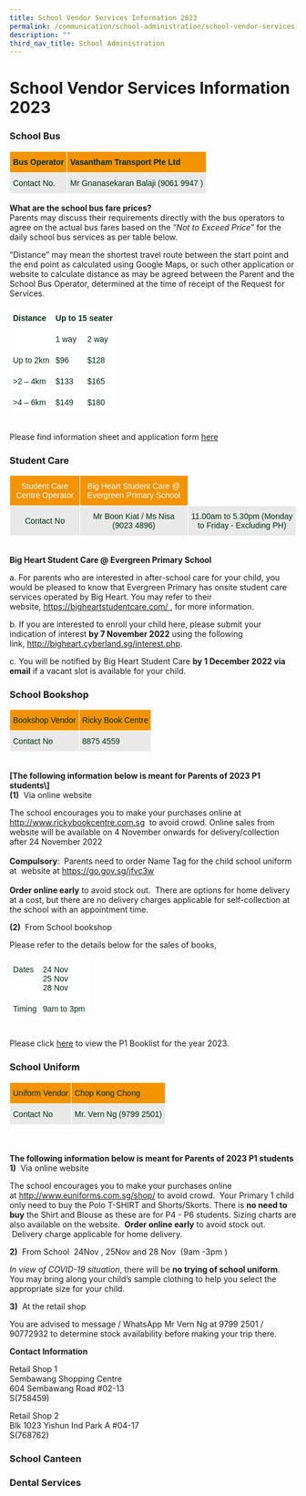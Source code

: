 ```yaml
---
title: School Vendor Services Information 2023
permalink: /communication/school-administration/school-vendor-services-information-2023/
description: ""
third_nav_title: School Administration
---
```

# **School Vendor Services Information 2023**

<h3 id="schoolbus">School Bus</h3>
<table style="border-collapse:collapse;border-spacing:0" class="tg"><thead><tr><th style="background-color:#F39300;border-color:#ffffff;border-style:solid;border-width:1px;color:#002D13;font-family:Arial, sans-serif;font-size:14px;font-weight:bold;overflow:hidden;padding:10px 5px;text-align:left;vertical-align:top;word-break:normal">Bus Operator </th><th style="background-color:#F39300;border-color:#ffffff;border-style:solid;border-width:1px;color:#002D13;font-family:Arial, sans-serif;font-size:14px;font-weight:bold;overflow:hidden;padding:10px 5px;text-align:left;vertical-align:top;word-break:normal">Vasantham Transport Pte Ltd</th></tr></thead><tbody><tr><td style="background-color:#E9E9E9;border-color:#ffffff;border-style:solid;border-width:1px;color:#002D13;font-family:Arial, sans-serif;font-size:14px;overflow:hidden;padding:10px 5px;text-align:left;vertical-align:top;word-break:normal">Contact No.</td><td style="background-color:#E9E9E9;border-color:#ffffff;border-style:solid;border-width:1px;color:#002D13;font-family:Arial, sans-serif;font-size:14px;overflow:hidden;padding:10px 5px;text-align:left;vertical-align:top;word-break:normal">Mr Gnanasekaran Balaji  (9061 9947 )</td></tr></tbody></table>


<b>What are the school bus fare prices?</b>  
Parents may discuss their requirements directly with the bus operators to agree on the actual bus fares based on the “_Not to Exceed Price_” for the daily school bus services as per table below.

“Distance” may mean the shortest travel route between the start point and the end point as calculated using Google Maps, or such other application or website to calculate distance as may be agreed between the Parent and the School Bus Operator, determined at the time of receipt of the Request for Services.

<table style="border-collapse:collapse;border-spacing:0" class="tg"><thead><tr><th style="background-color:#FFF;border-color:#ffffff;border-style:solid;border-width:1px;color:#002D13;font-family:Arial, sans-serif;font-size:14px;font-weight:bold;overflow:hidden;padding:10px 5px;text-align:left;vertical-align:top;word-break:normal" rowspan="2">Distance</th><th style="background-color:#FFF;border-color:#ffffff;border-style:solid;border-width:1px;color:#002D13;font-family:Arial, sans-serif;font-size:14px;font-weight:bold;overflow:hidden;padding:10px 5px;text-align:left;vertical-align:top;word-break:normal" colspan="2">Up to 15 seater</th></tr><tr><th style="background-color:#FFF;border-color:#ffffff;border-style:solid;border-width:1px;color:#002D13;font-family:Arial, sans-serif;font-size:14px;font-weight:normal;overflow:hidden;padding:10px 5px;text-align:left;vertical-align:top;word-break:normal">1 way</th><th style="background-color:#FFF;border-color:#ffffff;border-style:solid;border-width:1px;color:#002D13;font-family:Arial, sans-serif;font-size:14px;font-weight:normal;overflow:hidden;padding:10px 5px;text-align:left;vertical-align:top;word-break:normal">2 way</th></tr></thead><tbody><tr><td style="background-color:#FFF;border-color:#ffffff;border-style:solid;border-width:1px;color:#002D13;font-family:Arial, sans-serif;font-size:14px;overflow:hidden;padding:10px 5px;text-align:left;vertical-align:top;word-break:normal">Up to 2km</td><td style="background-color:#FFF;border-color:#ffffff;border-style:solid;border-width:1px;color:#002D13;font-family:Arial, sans-serif;font-size:14px;overflow:hidden;padding:10px 5px;text-align:left;vertical-align:top;word-break:normal">$96</td><td style="background-color:#FFF;border-color:#ffffff;border-style:solid;border-width:1px;color:#002D13;font-family:Arial, sans-serif;font-size:14px;overflow:hidden;padding:10px 5px;text-align:left;vertical-align:top;word-break:normal">$128</td></tr><tr><td style="background-color:#FFF;border-color:#ffffff;border-style:solid;border-width:1px;color:#002D13;font-family:Arial, sans-serif;font-size:14px;overflow:hidden;padding:10px 5px;text-align:left;vertical-align:top;word-break:normal">&gt;2 – 4km</td><td style="background-color:#FFF;border-color:#ffffff;border-style:solid;border-width:1px;color:#002D13;font-family:Arial, sans-serif;font-size:14px;overflow:hidden;padding:10px 5px;text-align:left;vertical-align:top;word-break:normal">$133</td><td style="background-color:#FFF;border-color:#ffffff;border-style:solid;border-width:1px;color:#002D13;font-family:Arial, sans-serif;font-size:14px;overflow:hidden;padding:10px 5px;text-align:left;vertical-align:top;word-break:normal">$165</td></tr><tr><td style="background-color:#FFF;border-color:#ffffff;border-style:solid;border-width:1px;color:#002D13;font-family:Arial, sans-serif;font-size:14px;overflow:hidden;padding:10px 5px;text-align:left;vertical-align:top;word-break:normal">&gt;4 – 6km</td><td style="background-color:#FFF;border-color:#ffffff;border-style:solid;border-width:1px;color:#002D13;font-family:Arial, sans-serif;font-size:14px;overflow:hidden;padding:10px 5px;text-align:left;vertical-align:top;word-break:normal">$149</td><td style="background-color:#FFF;border-color:#ffffff;border-style:solid;border-width:1px;color:#002D13;font-family:Arial, sans-serif;font-size:14px;overflow:hidden;padding:10px 5px;text-align:left;vertical-align:top;word-break:normal">$180</td></tr></tbody></table>
<br>
Please find information sheet and application form <a href="/files/School%20Bus%20Information%20%20Request%20Form%20-%202023.pdf">here</a>

<h3 id="studentcare">Student Care</h3>
<table style="border-collapse:collapse;border-spacing:0" class="tg"><thead><tr><th style="background-color:#F39300;border-color:#ffffff;border-style:solid;border-width:1px;color:#FFF;font-family:Arial, sans-serif;font-size:14px;font-weight:normal;overflow:hidden;padding:10px 5px;text-align:center;vertical-align:middle;word-break:normal"><span style="color:#FFF;background-color:#F39300">Student Care Centre Operator</span></th><th style="background-color:#F39300;border-color:#ffffff;border-style:solid;border-width:1px;color:#FFF;font-family:Arial, sans-serif;font-size:14px;font-weight:normal;overflow:hidden;padding:10px 5px;text-align:center;vertical-align:middle;word-break:normal"><span style="color:#FFF;background-color:#F39300">Big Heart Student Care @ Evergreen Primary School</span></th><th style="border-color:#ffffff;border-style:solid;border-width:1px;font-family:Arial, sans-serif;font-size:14px;font-weight:normal;overflow:hidden;padding:10px 5px;text-align:left;vertical-align:top;word-break:normal"></th></tr></thead><tbody><tr><td style="background-color:#E9E9E9;border-color:#ffffff;border-style:solid;border-width:1px;color:#002D13;font-family:Arial, sans-serif;font-size:14px;overflow:hidden;padding:10px 5px;text-align:center;vertical-align:middle;word-break:normal"><span style="color:#002D13;background-color:#E9E9E9"> Contact No</span></td><td style="background-color:#E9E9E9;border-color:#ffffff;border-style:solid;border-width:1px;color:#002D13;font-family:Arial, sans-serif;font-size:14px;overflow:hidden;padding:10px 5px;text-align:center;vertical-align:top;word-break:normal"> Mr Boon Kiat / Ms Nisa (9023 4896)</td><td style="background-color:#E9E9E9;border-color:#ffffff;border-style:solid;border-width:1px;color:#002D13;font-family:Arial, sans-serif;font-size:14px;overflow:hidden;padding:10px 5px;text-align:center;vertical-align:middle;word-break:normal"><span style="color:#002D13;background-color:#E9E9E9">11.00am to 5.30pm (Monday to Friday - Excluding PH)</span></td></tr></tbody></table><br>
<b>Big Heart Student Care @ Evergreen Primary School</b> 

a. For parents who are interested in after-school care for your child, you would be pleased to know that Evergreen Primary has onsite student care services operated by Big Heart. You may refer to their website, <a href="https://bigheartstudentcare.com">https://bigheartstudentcare.com/ </a>, for more information.

b. If you are interested to enroll your child here, please submit your indication of interest <b>by 7 November 2022</b> using the following link, <a href="http://bigheart.cyberland.sg/interest.php">http://bigheart.cyberland.sg/interest.php</a>.

c. You will be notified by Big Heart Student Care <b>by 1 December 2022 via email</b> if a vacant slot is available for your child.

<h3 id="schoolbookshop">School Bookshop</h3>
<table style="border-collapse:collapse;border-spacing:0" class="tg"><thead><tr><th style="background-color:#F39300;border-color:#ffffff;border-style:solid;border-width:1px;color:#002D13;font-family:Arial, sans-serif;font-size:14px;font-weight:normal;overflow:hidden;padding:10px 5px;text-align:left;vertical-align:top;word-break:normal">Bookshop Vendor</th><th style="background-color:#F39300;border-color:#ffffff;border-style:solid;border-width:1px;color:#002D13;font-family:Arial, sans-serif;font-size:14px;font-weight:normal;overflow:hidden;padding:10px 5px;text-align:left;vertical-align:top;word-break:normal">Ricky Book Centre</th></tr></thead><tbody><tr><td style="background-color:#E9E9E9;border-color:#ffffff;border-style:solid;border-width:1px;color:#002D13;font-family:Arial, sans-serif;font-size:14px;overflow:hidden;padding:10px 5px;text-align:left;vertical-align:top;word-break:normal">Contact No</td><td style="background-color:#E9E9E9;border-color:#ffffff;border-style:solid;border-width:1px;color:#002D13;font-family:Arial, sans-serif;font-size:14px;overflow:hidden;padding:10px 5px;text-align:left;vertical-align:top;word-break:normal">8875 4559</td></tr></tbody></table>
<br>
<b>[The following information below is meant for Parents of 2023 P1 students\]</b><br>
<b>(1)</b>   Via online website

The school encourages you to make your purchases online at <a href="www.rickybookcentre.com.sg"> http://www.rickybookcentre.com.sg</a>  to avoid crowd. Online sales from website will be available on 4 November onwards for delivery/collection after 24 November 2022<br><br><b>Compulsory</b>:  Parents need to order Name Tag for the child school uniform at  website at <a href="https://go.gov.sg/jfvc3w">https://go.gov.sg/jfvc3w</a><br><br><b>Order online early</b> to avoid stock out.  There are options for home delivery at a cost, but there are no delivery charges applicable for self-collection at the school with an appointment time.  

<b>(2)</b>  From School bookshop 

Please refer to the details below for the sales of books,  
<table style="border-collapse:collapse;border-spacing:0" class="tg"><thead><tr><th style="background-color:#FFF;border-color:#ffffff;border-style:solid;border-width:1px;color:#002D13;font-family:Arial, sans-serif;font-size:14px;font-weight:normal;overflow:hidden;padding:10px 5px;text-align:left;vertical-align:top;word-break:normal"><span style="font-weight:normal">Dates</span></th><th style="background-color:#FFF;border-color:#ffffff;border-style:solid;border-width:1px;color:#002D13;font-family:Arial, sans-serif;font-size:14px;font-weight:normal;overflow:hidden;padding:10px 5px;text-align:left;vertical-align:top;word-break:normal">24 Nov <br>25 Nov<br>28 Nov</th></tr></thead><tbody><tr><td style="background-color:#FFF;border-color:#ffffff;border-style:solid;border-width:1px;color:#002D13;font-family:Arial, sans-serif;font-size:14px;overflow:hidden;padding:10px 5px;text-align:left;vertical-align:top;word-break:normal">Timing</td><td style="background-color:#FFF;border-color:#ffffff;border-style:solid;border-width:1px;color:#002D13;font-family:Arial, sans-serif;font-size:14px;overflow:hidden;padding:10px 5px;text-align:left;vertical-align:top;word-break:normal"> 9am to 3pm</td></tr></tbody></table><br>
Please click <a href="/files/Evergreen%20Primary%20School%20-%20Booklist%20for%20AY2023%20%20P1.pdf">here</a> to view the P1 Booklist for the year 2023.

<h3>School Uniform</h3>
<table style="border-collapse:collapse;border-spacing:0" class="tg"><thead><tr><th style="background-color:#F39300;border-color:#ffffff;border-style:solid;border-width:1px;color:#002D13;font-family:Arial, sans-serif;font-size:14px;font-weight:normal;overflow:hidden;padding:10px 5px;text-align:left;vertical-align:top;word-break:normal">Uniform Vendor</th><th style="background-color:#F39300;border-color:#ffffff;border-style:solid;border-width:1px;color:#002D13;font-family:Arial, sans-serif;font-size:14px;font-weight:normal;overflow:hidden;padding:10px 5px;text-align:left;vertical-align:top;word-break:normal">Chop Kong Chong</th></tr></thead><tbody><tr><td style="background-color:#E9E9E9;border-color:#ffffff;border-style:solid;border-width:1px;color:#002D13;font-family:Arial, sans-serif;font-size:14px;overflow:hidden;padding:10px 5px;text-align:left;vertical-align:top;word-break:normal">Contact No</td><td style="background-color:#E9E9E9;border-color:#ffffff;border-style:solid;border-width:1px;color:#002D13;font-family:Arial, sans-serif;font-size:14px;overflow:hidden;padding:10px 5px;text-align:left;vertical-align:top;word-break:normal">Mr. Vern Ng  (9799 2501)</td></tr></tbody></table><br><br><b>The following information below is meant for Parents of 2023 P1 students</b><br> 
<b>1)</b>   Via online website

The school encourages you to make your purchases online at <a href="www.euniforms.com.sg/shop">http://www.euniforms.com.sg/shop/</a> to avoid crowd.  Your Primary 1 child only need to buy the Polo T-SHIRT and Shorts/Skorts. There is <b>no need to buy</b> the Shirt and Blouse as these are for P4 - P6 students. Sizing charts are also available on the website.  <b>Order online early</b> to avoid stock out.  Delivery charge applicable for home delivery.<br>

<b>2)</b>   From School  24Nov , 25Nov and 28 Nov  (9am -3pm ) 

_In view of COVID-19 situation_, there will be <b>no trying of school uniform</b>. You may bring along your child’s sample clothing to help you select the appropriate size for your child.

<b>3)</b>  At the retail shop

You are advised to message / WhatsApp Mr Vern Ng at 9799 2501 / 90772932 to determine stock availability before making your trip there.

<b>Contact Information</b>   

Retail Shop 1   
Sembawang Shopping Centre   
604 Sembawang Road #02-13    
S(758459)

Retail Shop 2   
Blk 1023 Yishun Ind Park A #04-17   
S(768762)

### School Canteen

### Dental Services
